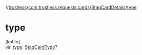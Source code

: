 //[trustless](../../../index.md)/[com.trustless.requests.cards](../index.md)/[StaqCardDetails](index.md)/[type](type.md)

# type

[kotlin]\
val [type](type.md): [StaqCardType](../-staq-card-type/index.md)?
